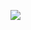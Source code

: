 ![](https://camo.githubusercontent.com/b11b65dc906ef577d4463279ddfd499c7e5f3cb2/68747470733a2f2f6c68332e676f6f676c6575736572636f6e74656e742e636f6d2f70516c4245524c5769716c655866454755336766624c59635955695a5844787170717458315f453461513d773638312d683334362d6e6f)
